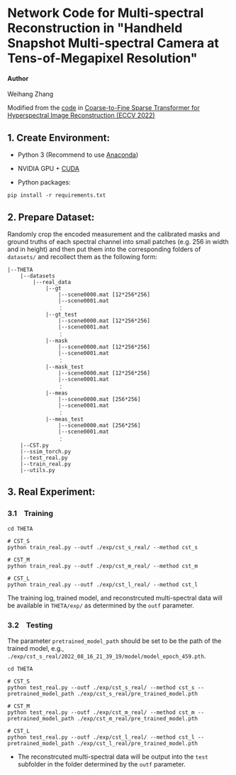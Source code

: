 # Network Code for Multi-spectral Reconstruction in "Handheld Snapshot Multi-spectral Camera at Tens-of-Megapixel Resolution"

#### Author
Weihang Zhang

Modified from the [code](https://github.com/caiyuanhao1998/MST) in [Coarse-to-Fine Sparse Transformer for Hyperspectral Image Reconstruction (ECCV 2022)](https://link.springer.com/chapter/10.1007/978-3-031-19790-1_41)


## 1. Create Environment:

- Python 3 (Recommend to use [Anaconda](https://www.anaconda.com/download/#linux))

- NVIDIA GPU + [CUDA](https://developer.nvidia.com/cuda-downloads)

- Python packages:

```shell
pip install -r requirements.txt
```

## 2. Prepare Dataset:
Randomly crop the encoded measurement and the calibrated masks and ground truths of each spectral channel into small patches (e.g. 256 in width and in height) and then put them into the corresponding folders of `datasets/` and recollect them as the following form:

```shell
|--THETA
    |--datasets
        |--real_data
            |--gt
                |--scene0000.mat [12*256*256]
                |--scene0001.mat
                ：  
            |--gt_test
                |--scene0000.mat [12*256*256]
                |--scene0001.mat
                ：  
            |--mask
                |--scene0000.mat [12*256*256]
                |--scene0001.mat
                ：  
            |--mask_test
                |--scene0000.mat [12*256*256]
                |--scene0001.mat
                ：  
            |--meas
                |--scene0000.mat [256*256]
                |--scene0001.mat
                ：  
            |--meas_test
                |--scene0000.mat [256*256]
                |--scene0001.mat
                ：  
    |--CST.py
    |--ssim_torch.py
    |--test_real.py
    |--train_real.py
    |--utils.py
```

## 3. Real Experiment:

### 3.1　Training

```shell
cd THETA

# CST_S
python train_real.py --outf ./exp/cst_s_real/ --method cst_s 

# CST_M
python train_real.py --outf ./exp/cst_m_real/ --method cst_m  

# CST_L
python train_real.py --outf ./exp/cst_l_real/ --method cst_l
```

The training log, trained model, and reconstrcuted multi-spectral data will be available in `THETA/exp/` as determined by the `outf` parameter. 


### 3.2　Testing	

The parameter `pretrained_model_path` should be set to be the path of the trained model, e.g., `./exp/cst_s_real/2022_08_16_21_39_19/model/model_epoch_459.pth`.

```shell
cd THETA

# CST_S
python test_real.py --outf ./exp/cst_s_real/ --method cst_s --pretrained_model_path ./exp/cst_s_real/pre_trained_model.pth

# CST_M
python test_real.py --outf ./exp/cst_m_real/ --method cst_m --pretrained_model_path ./exp/cst_m_real/pre_trained_model.pth

# CST_L
python test_real.py --outf ./exp/cst_l_real/ --method cst_l --pretrained_model_path ./exp/cst_l_real/pre_trained_model.pth

```

- The reconstrcuted multi-spectral data will be output into the `test` subfolder in the folder determined by the `outf` parameter.  


